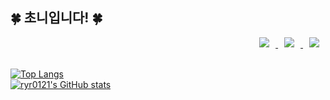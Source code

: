<div><h2>🍀 초니입니다! 🍀</h2></div>
<div align = right> <a href="https://www.instagram.com/choniiiworld/">
    <img 
        src="http://img.shields.io/badge/-Insta-black?style=flat&logo=Instagram&link=https://www.instagram.com/choniiiworld/"
        style="height : auto; margin-left : 10px; margin-right : 10px;"/>
</a> <a href="mailto:ryr0121@gmail.com">
    <img 
        src="https://img.shields.io/badge/Gmail-000000?style=flat&logo=Gmail&logoColor=white&link=mailto:ryr0121@gmail.com"
        style="height : auto; margin-left : 10px; margin-right : 10px;"/>
</a>
<!-- <a href="https://hazel-acapella-21a.notion.site/Portfolio-of-Chowon-Kim-c3b3a2127ee84776bebd3c397bef687a">
    <img 
        src="https://img.shields.io/badge/Portfolio-000000?style=flat&logo=ReverbNation&logoColor=white&link=https://bony-squirrel-b48.notion.site/Ari-e748ab73539f46b8b1f7d1e648206ae4"
        style="height : auto; margin-left : 10px; margin-right : 10px;"/>
</a> -->
<a href="https://dev-choni.tistory.com/">
    <img 
        src="http://img.shields.io/badge/-Blog-000000?style=flat&logo=Tistory&link=https://dev-choni.tistory.com/"
        style="height : auto; margin-left : 10px; margin-right : 10px;"/>
</a></div>
<!-- 👩‍🎓 <b>Collage</b> : MYONGJI UNIV.<br> -->
<!--   💻 <b>Major</b> : Convergence Software Engineering<br> -->
<!--   🌱 I'm studying to be a <b>iOS Developer</b>. 🌱 <br> -->
  <br>
 
  [![Top Langs](https://github-readme-stats.vercel.app/api/top-langs/?username=ryr0121&layout=compact&theme=nightowl)](https://github.com/ryr0121/ryr0121) 
  <br>
  [![ryr0121's GitHub stats](https://github-readme-stats.vercel.app/api?username=ryr0121&theme=nightowl&ount_private=true)](https://github.com/ryr0121/github-readme-stats)

  <!--[![Hits](https://hits.seeyoufarm.com/api/count/incr/badge.svg?url=https%3A%2F%2Fgithub.com%2Fchaerlo127&count_bg=%2379C83D&title_bg=%23555555&icon=&icon_color=%23E7E7E7&title=hits&edge_flat=false)](https://hits.seeyoufarm.com)-->

 </div>
 

<!--
**ryr0121/ryr0121** is a ✨ _special_ ✨ repository because its `README.md` (this file) appears on your GitHub profile.

Here are some ideas to get you started:

- 🔭 I’m currently working on ...
- 🌱 I’m currently learning ...
- 👯 I’m looking to collaborate on ...
- 🤔 I’m looking for help with ...
- 💬 Ask me about ...
- 📫 How to reach me: ...
- 😄 Pronouns: ...
- ⚡ Fun fact: ...
-->
